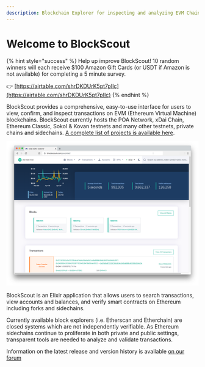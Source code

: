 ```yaml
---
description: Blockchain Explorer for inspecting and analyzing EVM Chains.
---
```


# Welcome to BlockScout

{% hint style="success" %}
Help up improve BlockScout! 10 random winners will each receive $100 Amazon Gift Cards \(or USDT if Amazon is not available\) for completing a 5 minute survey. 

👉 [https://airtable.com/shrDKDUrK5pt7pIIc](https://airtable.com/shrDKDUrK5pt7pIIc)
{% endhint %}

BlockScout provides a comprehensive, easy-to-use interface for users to view, confirm, and inspect transactions on EVM \(Ethereum Virtual Machine\) blockchains. BlockScout currently hosts the POA Network, xDai Chain, Ethereum Classic, Sokol & Kovan testnets and many other testnets, private chains and sidechains. [A complete list of projects is available here](for-projects/supported-projects.md).

![xDai Chain BlockScout Instance](.gitbook/assets/xdai-blockscout.png)

BlockScout is an Elixir application that allows users to search transactions, view accounts and balances, and verify smart contracts on Ethereum including forks and sidechains.

Currently available block explorers \(i.e. Etherscan and Etherchain\) are closed systems which are not independently verifiable. As Ethereum sidechains continue to proliferate in both private and public settings, transparent tools are needed to analyze and validate transactions.

Information on the latest release and version history is available [on our forum](https://forum.poa.network/c/blockscout/releases)

